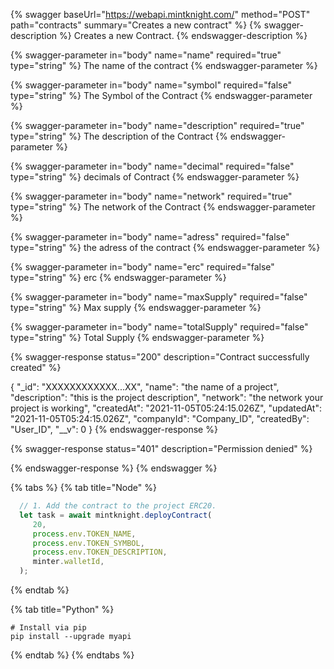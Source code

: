 
{% swagger baseUrl="https://webapi.mintknight.com/" method="POST" path="contracts" summary="Creates a new contract" %} {% swagger-description %} Creates a new Contract. {% endswagger-description %}

{% swagger-parameter in="body" name="name" required="true" type="string" %} The name of the contract {% endswagger-parameter %}

{% swagger-parameter in="body" name="symbol" required="false" type="string" %} The Symbol of the Contract {% endswagger-parameter %}

{% swagger-parameter in="body" name="description" required="true" type="string" %} The description of the Contract {% endswagger-parameter %}

{% swagger-parameter in="body" name="decimal" required="false" type="string" %} decimals of Contract {% endswagger-parameter %}

{% swagger-parameter in="body" name="network" required="true" type="string" %} The network of the Contract {% endswagger-parameter %}

{% swagger-parameter in="body" name="adress" required="false" type="string" %} the adress of the contract {% endswagger-parameter %}

{% swagger-parameter in="body" name="erc" required="false" type="string" %} erc {% endswagger-parameter %}

{% swagger-parameter in="body" name="maxSupply" required="false" type="string" %} Max supply {% endswagger-parameter %}

{% swagger-parameter in="body" name="totalSupply" required="false" type="string" %} Total Supply {% endswagger-parameter %}


{% swagger-response status="200" description="Contract successfully created" %}

{
    "_id": "XXXXXXXXXXXX...XX",
    "name": "the name of a project",
    "description": "this is the project description",
    "network": "the network your project is working",
    "createdAt": "2021-11-05T05:24:15.026Z",
    "updatedAt": "2021-11-05T05:24:15.026Z",
    "companyId": "Company_ID",
    "createdBy": "User_ID",
    "__v": 0
}
{% endswagger-response %}

{% swagger-response status="401" description="Permission denied" %}

{% endswagger-response %} {% endswagger %}



{% tabs %}
{% tab title="Node" %}
```javascript
  // 1. Add the contract to the project ERC20.
  let task = await mintknight.deployContract(
     20,
     process.env.TOKEN_NAME,
     process.env.TOKEN_SYMBOL,
     process.env.TOKEN_DESCRIPTION,
     minter.walletId,
  );
```
{% endtab %}

{% tab title="Python" %}
```
# Install via pip
pip install --upgrade myapi
```
{% endtab %}
{% endtabs %}
